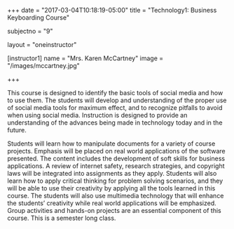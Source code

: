 +++
date = "2017-03-04T10:18:19-05:00"
title = "Technology1: Business Keyboarding Course"

subjectno = "9"

layout = "oneinstructor"

[instructor1]
name = "Mrs. Karen McCartney"
image = "/images/mccartney.jpg"

+++

This course is designed to identify the basic tools of social media and how to use them. The students will develop and understanding of the proper use of social media tools for maximum effect, and to recognize pitfalls to avoid when using social media. Instruction is designed to provide an understanding of the advances being made in technology today and in the future.

Students will learn how to manipulate documents for a variety of course projects. Emphasis will be placed on real world applications of the software presented. The content includes the development of soft skills for business applications. A review of internet safety, research strategies, and copyright laws will be integrated into assignments as they apply. Students will also learn how to apply critical thinking for problem solving scenarios, and they will be able to use their creativity by applying all the tools learned in this course. The students will also use multimedia technology that will enhance the students’ creativity while real world applications will be emphasized. Group activities and hands-on projects are an essential component of this course. This is a semester long class.
